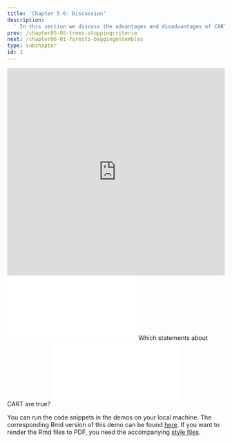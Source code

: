 ```yaml
---
title: 'Chapter 5.6: Discussion'
description:
  ' In this section we discuss the advantages and disadvantages of CART and mention other tree methodologies.'
prev: /chapter05-05-trees-stoppingcriteria
next: /chapter06-01-forests-baggingensembles
type: subchapter
id: 1
---
```


<exercise id="1" title="Video Lecture">

<iframe width="100%" height="480" src="https://www.youtube.com/embed/nKULLVAUk74" frameborder="0" allow="accelerometer; autoplay; encrypted-media; gyroscope; picture-in-picture" allowfullscreen></iframe>

</exercise>

<exercise id="2" title="Slides">

<object data="pdfs/5/slides-cart-discussion.pdf" type="application/pdf" style="width:100%;height:480px">
    <embed src="pdfs/5/slides-cart-discussion.pdf" type="application/pdf" />
</object>

</exercise>


<exercise id="3" title="Quiz">
Which statements about CART are true?
<choice>
<opt text="CART is a stable algorithm, if the data changes slightly the tree structure remains quite similar.">
</opt>
<opt text="CART is robust to outliers." correct="true">
</opt>
<opt text="With trees it is easy to handle missing values." correct="true">
</opt>
<opt text="A simple tree is everything you need to fit a linear function `y≈a+b∗x` with numeric target.">
</opt>
</choice>
</exercise>


<!--<exercise id="4" title="Coding">-->

<!--#### *(P)* Create the spiral task-->

<!--For this exercise we are, again, using simulated data. Here we use the package `mlbench` to simulate spiral data. Therefore, use the function `mlbench.spirals()` to generate 500 data points with `sd = 0.1` and store it into a object called `spirals`. Transform this object to a `data.frame` and define the task with `target = "classes"`:-->


<!--<codeblock id="05_06_01">-->

<!--**Hints**-->
<!--- Generate data points and transfrom them to a data.frame-->
<!--`set.seed(314)`-->
<!--`spirals <- mlbench.spirals(500, sd = 0.1)`-->
<!--`spirals <- as.data.frame(spirals)`-->

<!--- Define the task-->
<!--`spirals_task <- TaskClassif$new(id = "spirals_task", backend = spirals, target = "classes")`-->

<!--</codeblock>-->


<!--#### *(P)* Create and train the `mlr3` CART learner-->

<!--Use the `classif.rpart` learner to train the tree. Use `minsplit = 20`  and `cp = 0.01` as hyperparameters:-->


<!--<codeblock id="05_06_02">-->

<!--**Hints**-->
<!--- Use the objects defined previously-->
<!--`set.seed(314)`-->
<!--`spirals <- mlbench.spirals(500, sd = 0.1)`-->
<!--`spirals <- as.data.frame(spirals)`-->
<!--`spirals_task <- TaskClassif$new(id = "spirals_task", backend = spirals, target = "classes")`-->

<!--- To define the learner use `lrn()`. Hyperparameter are passed as comma separated argument-->
<!--`learner_cart <- lrn("classif.rpart", minsplit = 20, cp = 0.01)`-->

<!--- Finally, use 'train()' to calculate the model-->
<!--`learner_cart$train(learner_cart, spirals_task)`-->

<!--</codeblock>-->


<!--#### *(P)* Visualize the fitted tree-->

<!--You can use the function `rpart.plot()` from the package of the same name `rpart.plot` to visualize the tree structure. For this, you have to access the internal fitted model which is stored as `state$model` element of the fitted model. Additionally, call `plot_learner_prediction()` to visualize the decision boundaries:-->


<!--<codeblock id="05_06_03">-->

<!--**Hints**-->
<!--- Use the objects defined previously and library `rpart.plot`-->
<!--`library(mlbench)`-->
<!--`library(rpart.plot)`-->

<!--`set.seed(314)`-->
<!--`spirals <- mlbench.spirals(500, sd = 0.1)`-->
<!--`spirals <- as.data.frame(spirals)`-->
<!--`spirals_task <- TaskClassif$new(id = "spirals_task", backend = spirals, target = "classes")`-->

<!--`learner_cart <- lrn("classif.rpart", minsplit = 20, cp = 0.01)`-->
<!--`learner_cart$train(spirals_task)`-->

<!--- Call `rpart.plot` of the fitted rpart model. You can access the model via the `learner.model` element of the model-->
<!--`rpart.plot(learner_cart$state$model, roundint = FALSE)`-->

<!--- Call `plotLearnerPrediction()` on the learner and task to get decision boundaries-->
<!--`plot_learner_prediction(learner = learner_cart, task = spirals_task)`-->

<!--</codeblock>-->



<!--#### *(P)* Visualize the tree for different data constellations-->

<!--To see how trees behave on the same data situation but different data constellation draw 500 rows randomly (using the `sample()` function) with replacement and recreate the figures:-->


<!--<codeblock id="05_06_04">-->

<!--**Hints**-->

<!--- Use different data situation, e.g. via sampling:-->
<!--`train_idx <- sample(1:500, size = 500, replace = TRUE)`-->

<!--</codeblock>-->

<!--</exercise>-->

<!--

<exercise id="4" title="Quiz">

Which statements are true?
<choice>
<opt text="The data situation is still the same, we are just using less unique data points." correct="true">
</opt>
<opt text="The tree structure for different data situations remains the same.">
</opt>
<opt text="The decision boundaries for different data situations remain the same.">
</opt>
</choice>

</exercise>
-->

<!--<exercise id="6" title="Coding">-->

<!--#### *(P)* Visualize the tree for different hyperparameters-->

<!--Finally, visualize the tree structure and decision boundaries for varying hyperparameters. Also try to understand how changes in the parameters affect the figures.-->

<!--<codeblock id="05_06_05">-->

<!--</codeblock>-->

<!--</exercise>-->

<!--
<exercise id="5" title="Quiz">
Which statements are true?
<choice>
<opt text="Reducing just the complexity cp leads to bigger trees.">
</opt>
<opt text="Reducing complexity cp, minsplit at the same time leads to bigger trees." correct="true">
</opt>
<opt text="A very small minsplit leads to smaller trees.">
</opt>
<opt text="The bigger the tree the more unstable its structure becomes." correct="true">
</opt>
</choice>

</exercise>
-->

<exercise id="6" title="CART">
<object data="code-demos/code_demo_cart.pdf" type="application/pdf" style="width:100%;height:480px">
    <embed src="code-demos/code_demo_cart.pdf" type="application/pdf" />
</object>

You can run the code snippets in the demos on your local machine. The corresponding Rmd version of this demo can be found [here](https://github.com/compstat-lmu/lecture_i2ml/blob/master/code-demos/code_demo_cart.Rmd). If you want to render the Rmd files to PDF, you need the accompanying [style files](https://github.com/compstat-lmu/lecture_i2ml/tree/master/style).

</exercise>

